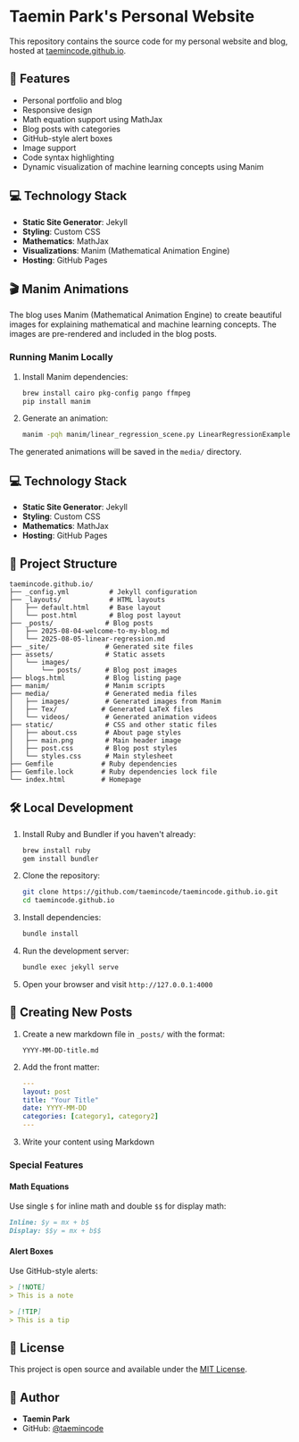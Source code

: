 # Taemin Park's Personal Website

This repository contains the source code for my personal website and blog, hosted at [taemincode.github.io](https://taemincode.github.io).

## 🚀 Features

- Personal portfolio and blog
- Responsive design
- Math equation support using MathJax
- Blog posts with categories
- GitHub-style alert boxes
- Image support
- Code syntax highlighting
- Dynamic visualization of machine learning concepts using Manim

## 💻 Technology Stack

- **Static Site Generator**: Jekyll
- **Styling**: Custom CSS
- **Mathematics**: MathJax
- **Visualizations**: Manim (Mathematical Animation Engine)
- **Hosting**: GitHub Pages

## 🎬 Manim Animations

The blog uses Manim (Mathematical Animation Engine) to create beautiful images for explaining mathematical and machine learning concepts. The images are pre-rendered and included in the blog posts.

### Running Manim Locally

1. Install Manim dependencies:
   ```bash
   brew install cairo pkg-config pango ffmpeg
   pip install manim
   ```

2. Generate an animation:
   ```bash
   manim -pqh manim/linear_regression_scene.py LinearRegressionExample --format=png
   ```

The generated animations will be saved in the `media/` directory.

## 💻 Technology Stack

- **Static Site Generator**: Jekyll
- **Styling**: Custom CSS
- **Mathematics**: MathJax
- **Hosting**: GitHub Pages

## 📁 Project Structure

```
taemincode.github.io/
├── _config.yml          # Jekyll configuration
├── _layouts/            # HTML layouts
│   ├── default.html     # Base layout
│   └── post.html        # Blog post layout
├── _posts/             # Blog posts
│   ├── 2025-08-04-welcome-to-my-blog.md
│   └── 2025-08-05-linear-regression.md
├── _site/              # Generated site files
├── assets/             # Static assets
│   └── images/
│       └── posts/      # Blog post images
├── blogs.html          # Blog listing page
├── manim/              # Manim scripts
├── media/              # Generated media files
│   ├── images/         # Generated images from Manim
│   ├── Tex/           # Generated LaTeX files
│   └── videos/         # Generated animation videos
├── static/             # CSS and other static files
│   ├── about.css       # About page styles
│   ├── main.png        # Main header image
│   ├── post.css        # Blog post styles
│   └── styles.css      # Main stylesheet
├── Gemfile            # Ruby dependencies
├── Gemfile.lock       # Ruby dependencies lock file
└── index.html         # Homepage
```

## 🛠 Local Development

1. Install Ruby and Bundler if you haven't already:
   ```bash
   brew install ruby
   gem install bundler
   ```

2. Clone the repository:
   ```bash
   git clone https://github.com/taemincode/taemincode.github.io.git
   cd taemincode.github.io
   ```

3. Install dependencies:
   ```bash
   bundle install
   ```

4. Run the development server:
   ```bash
   bundle exec jekyll serve
   ```

5. Open your browser and visit `http://127.0.0.1:4000`

## 📝 Creating New Posts

1. Create a new markdown file in `_posts/` with the format:
   ```
   YYYY-MM-DD-title.md
   ```

2. Add the front matter:
   ```yaml
   ---
   layout: post
   title: "Your Title"
   date: YYYY-MM-DD
   categories: [category1, category2]
   ---
   ```

3. Write your content using Markdown

### Special Features

#### Math Equations
Use single `$` for inline math and double `$$` for display math:
```markdown
Inline: $y = mx + b$
Display: $$y = mx + b$$
```

#### Alert Boxes
Use GitHub-style alerts:
```markdown
> [!NOTE]
> This is a note

> [!TIP]
> This is a tip
```

## 📜 License

This project is open source and available under the [MIT License](LICENSE).

## 👤 Author

- **Taemin Park**
- GitHub: [@taemincode](https://github.com/taemincode)
